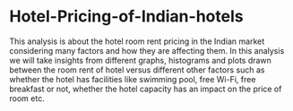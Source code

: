# Hotel-Pricing-of-Indian-hotels
This analysis is about the hotel room rent pricing in the Indian market considering many factors and how they are affecting them. In this analysis we will take insights from different graphs, histograms and plots drawn between the room rent of hotel versus different other factors such as whether the hotel has facilities like swimming pool, free Wi-Fi, free breakfast or not, whether the hotel capacity has an impact on the price of room etc.
